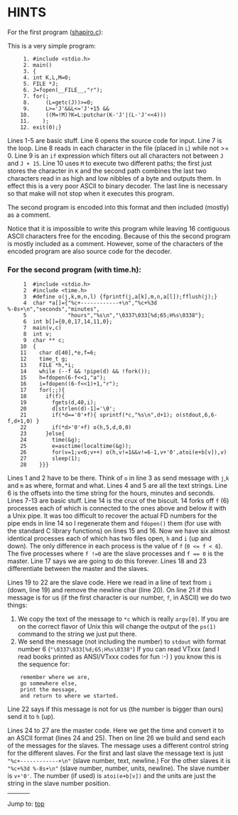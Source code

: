 # HINTS

For the first program ([shapiro.c](shapiro.c)):


This is a very simple program:

```
     1. #include <stdio.h>
     2. main()
     3. {
     4. int K,L,M=0;
     5. FILE *J;
     6. J=fopen(__FILE__,"r");
     7. for(;
     8.     (L=getc(J))>=0;
     9.     L>='J'&&L<='J'+15 &&
    10.     ((M=!M)?K=L:putchar(K-'J'|(L-'J'<<4)))
    11.    );
    12. exit(0);}
```

Lines 1-5 are basic stuff. Line 6 opens the source code for input. Line 7 is the
loop. Line 8 reads in each character in the file (placed in `L`) while not >= 0.
Line 9 is an `if` expression which filters out all characters not between `J`
and `J + 15`. Line 10 uses `M` to execute two different paths; the first just
stores the character in `K` and the second path combines the last two characters
read in as high and low nibbles of a byte and outputs them. In effect this is a
very poor ASCII to binary decoder.  The last line is necessary so that make will
not stop when it executes this program.

The second program is encoded into this format and then included (mostly)
as a comment.

Notice that it is impossible to write this program while leaving 16
contiguous ASCII characters free for the encoding. Because of this the
second program is mostly included as a comment. However, some of the
characters of the encoded program are also source code for the decoder.


### For the second program (with time.h):

```
     1  #include <stdio.h>
     2  #include <time.h>
     3  #define o(j,k,m,n,l) {fprintf(j,a[k],m,n,a[l]);fflush(j);}
     4  char *a[]={"%c+------------+\n","%c+%3d %-8s+\n","seconds","minutes",
     5             "hours","%s\n","\0337\033[%d;65;H%s\0338"};
     6  int b[]={0,0,17,14,11,0};
     7  main(v,c)
     8  int v;
     9  char ** c;
    10  {
    11    char d[40],*e,f=6;
    12    time_t g;
    13    FILE *h,*i;
    14    while (--f && !pipe(d) && !fork());
    15    h=fdopen(6-f<<1,"a");
    16    i=fdopen((6-f<<1)+1,"r");
    17    for(;;){
    18      if(f){
    19        fgets(d,40,i);
    20        d[strlen(d)-1]='\0';
    21        if(*d=='0'+f){ sprintf(*c,"%s\n",d+1); o(stdout,6,6-f,d+1,0) }
    22        if(*d>'0'+f) o(h,5,d,0,0)
    23      }else{
    24        time(&g);
    25        e=asctime(localtime(&g));
    26        for(v=1;v<6;v++) o(h,v!=1&&v!=6-1,v+'0',atoi(e+b[v]),v)
    27        sleep(1);
    28    }}}
```

Lines 1 and 2 have to be there. Think of `o` in line 3 as send message with
`j`,`k` and `m` as where, format and what. Lines 4 and 5 are all the text
strings. Line 6 is the offsets into the time string for the hours, minutes and
seconds. Lines 7-13 are basic stuff. Line 14 is the crux of the biscuit. 14
forks off `f` (6) processes each of which is connected to the ones above and
below it with a Unix pipe. It was too difficult to recover the actual FD numbers
for the pipe ends in line 14 so I regenerate them and `fdopen()` them (for use
with the standard C library functions) on lines 15 and 16. Now we have six
almost identical processes each of which has two files open, `h` and `i` (up and
down). The only difference in each process is the value of `f` (`0 <= f < 6`).
The five processes where `f !=0` are the slave processes and `f == 0` is the
master. Line 17 says we are going to do this forever. Lines 18 and 23
differentiate between the master and the slaves.

Lines 19 to 22 are the slave code. Here we read in a line of text from
`i` (down, line 19) and remove the newline char (line 20). On line
21 if this message is for us (if the first character is our number, `f`,
in ASCII) we do two things:

1. We copy the text of the message to `*c` which is really `argv[0]`.  If you are
on the correct flavor of Unix this will change the output of the `ps(1)` command
to the string we just put there.
2. We send the message (not including the number) to `stdout` with format number 6
(`"\0337\033[%d;65;H%s\0338"`) If you can read VTxxx (and I read books printed
as ANSI/VTxxx codes for fun :-) ) you know this is the sequence for:

```
    remember where we are,
    go somewhere else,
    print the message,
    and return to where we started.
```

Line 22 says if this message is not for us (the number is bigger than ours)
send it to `h` (up).

Lines 24 to 27 are the master code. Here we get the time and convert it
to an ASCII format (lines 24 and 25). Then on line 26 we build and send
each of the messages for the slaves. The message uses a different control
string for the different slaves. For the first and last slave the message
text is just `"%c+------------+\n"` (slave number, text, newline.) For the
other slaves it is `"%c+%3d %-8s+\n"` (slave number, number, units, newline).
The slave number is `v+'0'`. The number (if used) is `atoi(e+b[v])` and the
units are just the string in the slave number position.


<hr style="width:10%;text-align:left;margin-left:0">

Jump to: [top](#)


<!--

    Copyright © 1984-2024 by Landon Curt Noll. All Rights Reserved.

    You are free to share and adapt this file under the terms of this license:

	Creative Commons Attribution-ShareAlike 4.0 International (CC BY-SA 4.0)

    For more information, see:

	https://creativecommons.org/licenses/by-sa/4.0/

-->

